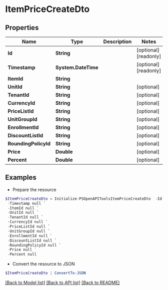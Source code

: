 # ItemPriceCreateDto
## Properties

Name | Type | Description | Notes
------------ | ------------- | ------------- | -------------
**Id** | **String** |  | [optional] [readonly] 
**Timestamp** | **System.DateTime** |  | [optional] [readonly] 
**ItemId** | **String** |  | 
**UnitId** | **String** |  | [optional] 
**TenantId** | **String** |  | [optional] 
**CurrencyId** | **String** |  | [optional] 
**PriceListId** | **String** |  | [optional] 
**UnitGroupId** | **String** |  | [optional] 
**EnrollmentId** | **String** |  | [optional] 
**DiscountListId** | **String** |  | [optional] 
**RoundingPolicyId** | **String** |  | [optional] 
**Price** | **Double** |  | [optional] 
**Percent** | **Double** |  | [optional] 

## Examples

- Prepare the resource
```powershell
$ItemPriceCreateDto = Initialize-PSOpenAPIToolsItemPriceCreateDto  -Id null `
 -Timestamp null `
 -ItemId null `
 -UnitId null `
 -TenantId null `
 -CurrencyId null `
 -PriceListId null `
 -UnitGroupId null `
 -EnrollmentId null `
 -DiscountListId null `
 -RoundingPolicyId null `
 -Price null `
 -Percent null
```

- Convert the resource to JSON
```powershell
$ItemPriceCreateDto | ConvertTo-JSON
```

[[Back to Model list]](../README.md#documentation-for-models) [[Back to API list]](../README.md#documentation-for-api-endpoints) [[Back to README]](../README.md)

